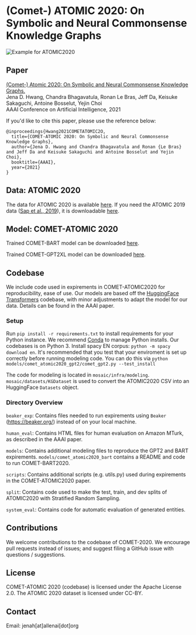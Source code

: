 # (Comet-) ATOMIC 2020: On Symbolic and Neural Commonsense Knowledge Graphs

![Example for ATOMIC2020](header.png "Example of ATOMIC2020, a new commonsense knowledge graph covering social, physical, and eventive aspects of everyday inferential knowledge.")

## Paper
[(Comet-) Atomic 2020: On Symbolic and Neural Commonsense Knowledge Graphs.](https://www.semanticscholar.org/paper/COMET-ATOMIC-2020%3A-On-Symbolic-and-Neural-Knowledge-Hwang-Bhagavatula/e39503e01ebb108c6773948a24ca798cd444eb62) \
Jena D. Hwang, Chandra Bhagavatula, Ronan Le Bras, Jeff Da, Keisuke Sakaguchi, Antoine Bosselut, Yejin Choi\
AAAI Conference on Artificial Intelligence, 2021

If you'd like to cite this paper, please use the reference below:
```
@inproceedings{Hwang2021COMETATOMIC2O,
  title={COMET-ATOMIC 2020: On Symbolic and Neural Commonsense Knowledge Graphs},
  author={Jena D. Hwang and Chandra Bhagavatula and Ronan {Le Bras} and Jeff Da and Keisuke Sakaguchi and Antoine Bosselut and Yejin Choi},
  booktitle={AAAI},
  year={2021}
}
```

## Data: ATOMIC 2020

The data for ATOMIC 2020 is available [here](https://allenai.org/data/atomic-2020). If you need the ATOMIC 2019 data ([Sap et al., 2019](https://www.semanticscholar.org/paper/ATOMIC%3A-An-Atlas-of-Machine-Commonsense-for-If-Then-Sap-Bras/8209a8703d8c48aaca1523cfa307dd1c069e58f3)), it is downloadable [here](https://allenai.org/data/atomic).

## Model: COMET-ATOMIC 2020

Trained COMET-BART model can be downloaded [here](https://storage.googleapis.com/ai2-mosaic-public/projects/mosaic-kgs/comet-atomic_2020_BART.zip).

Trained COMET-GPT2XL model can be downloaded [here](https://storage.googleapis.com/ai2-mosaic-public/projects/mosaic-kgs/comet-atomic_2020_GPT2XL.zip).


## Codebase

We include code used in expirements in COMET-ATOMIC2020 for reproducibility, ease of use. Our models are based off the [HuggingFace Transformers](https://huggingface.co/) codebase, with minor adjustments to adapt the model for our data. Details can be found in the AAAI paper.

### Setup

Run `pip install -r requirements.txt` to install requirements for your Python instance. We recommend [Conda](https://www.anaconda.com/) to manage Python installs. Our codebases is on Python 3.
Install spacy EN corpus: `python -m spacy download en`.
It's recommended that you test that your enviroment is set up correctly before running modeling code. You can do this via `python models/comet_atomic2020_gpt2/comet_gpt2.py --test_install`

The code for modeling is located in `mosaic/infra/modeling`. `mosaic/datasets/KGDataset` is used to convert the ATOMIC2020 CSV into an HuggingFace `Datasets` object.

### Directory Overview

`beaker_exp`: Contains files needed to run expirements using `Beaker` (https://beaker.org/) instead of on your local machine.

`human_eval`: Contains HTML files for human evaluation on Amazon MTurk, as described in the AAAI paper.

`models`: Contains additional modeling files to reproduce the GPT2 and BART expirements. `models/comet_atomic2020_bart` contains a README and code to run COMET-BART2020.

`scripts`: Contains additional scripts (e.g. utils.py) used during expirements in the COMET-ATOMIC2020 paper.

`split`: Contains code used to make the test, train, and dev splits of ATOMIC2020 with Stratified Random Sampling.

`system_eval`: Contains code for automatic evaluation of generated entities.

## Contributions

We welcome contributions to the codebase of COMET-2020. We encourage pull requests instead of issues; and suggest filing a GitHub issue with questions / suggestions.

## License
COMET-ATOMIC 2020 (codebase) is licensed under the Apache License 2.0. The ATOMIC 2020 dataset is licensed under CC-BY.

## Contact
Email: jenah[at]allenai[dot]org
